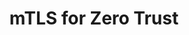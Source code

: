 ---
pcx_content_type: navigation
title: mTLS for Zero Trust
external_link: /cloudflare-one/identity/devices/access-integrations/mutual-tls-authentication/
weight: 9
_build:
  publishResources: false
  render: never
---